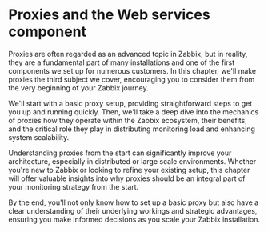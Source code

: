 # Proxies and the Web services component

Proxies are often regarded as an advanced topic in Zabbix, but in reality,
they are a fundamental part of many installations and one of the first components
we set up for numerous customers. In this chapter, we'll make proxies the third
subject we cover, encouraging you to consider them from the very beginning of your
Zabbix journey.

We'll start with a basic proxy setup, providing straightforward steps to get you
up and running quickly. Then, we'll take a deep dive into the mechanics of proxies
how they operate within the Zabbix ecosystem, their benefits, and the critical
role they play in distributing monitoring load and enhancing system scalability.

Understanding proxies from the start can significantly improve your architecture,
especially in distributed or large scale environments. Whether you're new to Zabbix
or looking to refine your existing setup, this chapter will offer valuable insights
into why proxies should be an integral part of your monitoring strategy from the start.

By the end, you'll not only know how to set up a basic proxy but also have a clear
understanding of their underlying workings and strategic advantages,
ensuring you make informed decisions as you scale your Zabbix installation.
